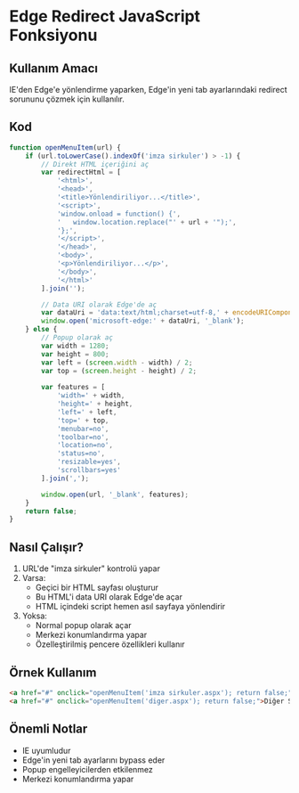 # Edge Redirect JavaScript Fonksiyonu

## Kullanım Amacı
IE'den Edge'e yönlendirme yaparken, Edge'in yeni tab ayarlarındaki redirect sorununu çözmek için kullanılır.

## Kod
```javascript
function openMenuItem(url) {
    if (url.toLowerCase().indexOf('imza sirkuler') > -1) {
        // Direkt HTML içeriğini aç
        var redirectHtml = [
            '<html>',
            '<head>',
            '<title>Yönlendiriliyor...</title>',
            '<script>',
            'window.onload = function() {',
            '   window.location.replace("' + url + '");',
            '};',
            '</script>',
            '</head>',
            '<body>',
            '<p>Yönlendiriliyor...</p>',
            '</body>',
            '</html>'
        ].join('');

        // Data URI olarak Edge'de aç
        var dataUri = 'data:text/html;charset=utf-8,' + encodeURIComponent(redirectHtml);
        window.open('microsoft-edge:' + dataUri, '_blank');
    } else {
        // Popup olarak aç
        var width = 1280;
        var height = 800;
        var left = (screen.width - width) / 2;
        var top = (screen.height - height) / 2;
        
        var features = [
            'width=' + width,
            'height=' + height,
            'left=' + left,
            'top=' + top,
            'menubar=no',
            'toolbar=no',
            'location=no',
            'status=no',
            'resizable=yes',
            'scrollbars=yes'
        ].join(',');

        window.open(url, '_blank', features);
    }
    return false;
}
```

## Nasıl Çalışır?
1. URL'de "imza sirkuler" kontrolü yapar
2. Varsa:
   - Geçici bir HTML sayfası oluşturur
   - Bu HTML'i data URI olarak Edge'de açar
   - HTML içindeki script hemen asıl sayfaya yönlendirir
3. Yoksa:
   - Normal popup olarak açar
   - Merkezi konumlandırma yapar
   - Özelleştirilmiş pencere özellikleri kullanır

## Örnek Kullanım
```html
<a href="#" onclick="openMenuItem('imza sirkuler.aspx'); return false;">İmza Sirküler</a>
<a href="#" onclick="openMenuItem('diger.aspx'); return false;">Diğer Sayfa</a>
```

## Önemli Notlar
- IE uyumludur
- Edge'in yeni tab ayarlarını bypass eder
- Popup engelleyicilerden etkilenmez
- Merkezi konumlandırma yapar
